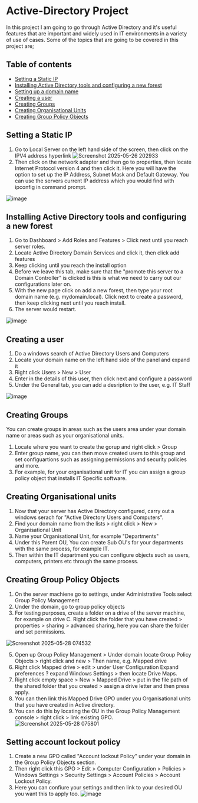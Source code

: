 # Active-Directory Project
In this project I am going to go through Active Directory and it's useful features that are important and widely used in IT environments in a variety of use of cases. Some of the topics that are going to be covered in this project are;
## Table of contents
- [Setting a Static IP](#setting-a-static-ip)
- [Installing Active Directory tools and configuring a new forest](#instaling-active-directory-tools-and-configuring-a-new-forest)
- [Setting up a domain name](#setting-up-a-domain-name)
- [Creating a user](#creating-a-user)
- [Creating Groups](#creating-groups)
- [Creating Organisational Units](#creating-organisational-units)
- [Creating Group Policy Objects](#creating-group-policy-objects)
  
## Setting a Static IP
1. Go to Local Server on the left hand side of the screen, then click on the IPV4 address hyperlink
![Screenshot 2025-05-26 202933](https://github.com/user-attachments/assets/4f9b7104-cdf9-4553-ac1a-ec7b6ce2ec32)
2. Then click on the network adapter and then go to properties, then locate Internet Protocol version 4 and then click it. Here you will have the option to set up the IP Address, Subnet Mask and Default Gateway. You can use the servers current IP address which you would find with ipconfig in command prompt.
   
![image](https://github.com/user-attachments/assets/3d72ec40-71da-4879-8b6d-f0d142b73b38)
## Installing Active Directory tools and configuring a new forest
1. Go to Dashboard > Add Roles and Features > Click next until you reach server roles.
2. Locate Active Directory Domain Services and click it, then click add features
3. Keep clicking until you reach the install option
4. Before we leave this tab, make sure that the "promote this server to a Domain Controller" is clicked is this is what we need to carry out our configurations later on.
5. With the new page click on add a new forest, then type your root domain name (e.g. mydomain.local). Click next to create a password, then keep clicking next until you reach install.
6. The server would restart.

![image](https://github.com/user-attachments/assets/71c33666-c4eb-497a-84cf-39b13067c95d)
## Creating a user
1. Do a windows search of Active Directory Users and Computers
2. Locate your domain name on the left hand side of the panel and expand it
3. Right click Users > New > User
4. Enter in the details of this user, then click next and configure a password
5. Under the General tab, you can add a desription to the user, e.g. IT Staff
   
![image](https://github.com/user-attachments/assets/735f609c-1e7d-40ed-bceb-872d77045b32)
## Creating Groups 
You can create groups in areas such as the users area under your domain name or areas such as your organisational units.
1. Locate where you want to create the gorup and right click > Group
2. Enter group name, you can then move created users to this group and set configuartions such as assigning permissions and security policies and more.
3. For example, for your organisational unit for IT you can assign a group policy object that installs IT Specific software.
## Creating Organisational units
1. Now that your server has Active Directory configured, carry out a windows serach for "Active Directory Users and Computers".
2. Find your domain name from the lists > right click > New > Organisational Unit
3. Name your Organisational Unit, for example "Departments"
4. Under this Parent OU, You can create Sub OU's for your departments with the same process, for example IT.
5. Then within the IT department you can configure objects such as users, computers, printers etc through the same process.
## Creating Group Policy Objects 
1. On the server machiene go to settings, under Administrative Tools select Group Policy Management
2. Under the domain, go to group policy objects 
3. For testing purposes, create a folder on a drive of the server machine, for example on drive C. Right click the folder that you have created > properties > sharing > advanced sharing, here you can share the folder and set permissions.
   
![Screenshot 2025-05-28 074532](https://github.com/user-attachments/assets/f1f6aa2e-9d71-4882-a36d-886cc498e913)

5. Open up Group Policy Management > Under domain locate Group Policy Objects > right click and new > Then name, e.g. Mapped drive
6. Right click Mapped drive > edit > under User Configuration Expand preferences ? expand Windows Settings > then locate Drive Maps.
7. Right click empty space > New > Mapped Drive > put in the file path of the shared folder that you created > assign a drive letter and then press apply.
8. You can then link this Mapped Drive GPO under you Organisational units that you have created in Active directory.
9. You can do this by locating the OU in the Group Policy Management console > right click > link existing GPO.
![Screenshot 2025-05-28 075801](https://github.com/user-attachments/assets/6b961d27-a1c6-49c2-99eb-d31ae8dc7253)
## Setting account lockout policy
1. Create a new GPO called "Account lockout Policy" under your domain in the Group Policy Objects section.
2. Then right click this GPO > Edit > Computer Configuration > Policies > Windows Settings > Security Settings > Account Policies > Account Lockout Policy.
3. Here you can confiure your settings and then link to your desired OU you want this to apply too.
![image](https://github.com/user-attachments/assets/65f1b9ff-0eb6-4456-bf3c-f7af0adc2408)











